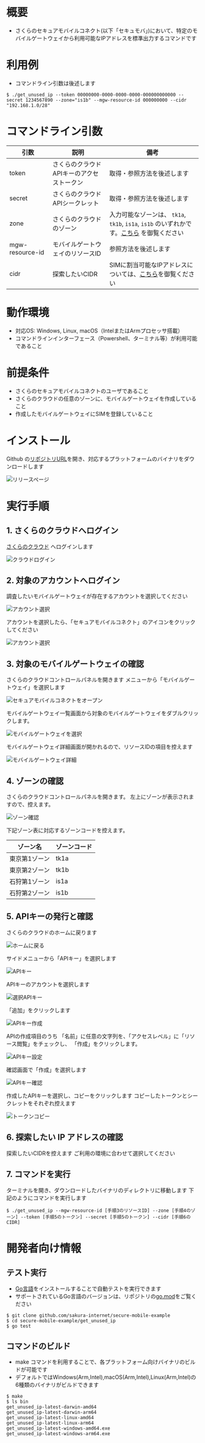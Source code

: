 # 概要

- さくらのセキュアモバイルコネクト(以下「セキュモバ」)において、特定のモバイルゲートウェイから利用可能なIPアドレスを標準出力するコマンドです

# 利用例

- コマンドライン引数は後述します

```
$ ./get_unused_ip --token 00000000-0000-0000-0000-000000000000 --secret 1234567890 --zone="is1b" --mgw-resource-id 000000000 --cidr "192.168.1.0/28"
```

# コマンドライン引数

| 引数             | 説明                     | 備考                                                                                                              | 
|-----------------|------------------------|-----------------------------------------------------------------------------------------------------------------| 
| token           | さくらのクラウドAPIキーのアクセストークン | 取得・参照方法を後述します                                                                                                   |
| secret          | さくらのクラウドAPIシークレット      | 取得・参照方法を後述します                                                                                                   | 
| zone            | さくらのクラウドのゾーン           | 入力可能なゾーンは、 `tk1a`, `tk1b`, `is1a`, `is1b`  のいずれかです。[こちら](https://developer.sakura.ad.jp/cloud/api/1.1/) を御覧ください |
| mgw-resource-id | モバイルゲートウェイのリソースID      | 参照方法を後述します                                                                                                      |
| cidr            | 探索したいCIDR              | SIMに割当可能なIPアドレスについては、[こちら](https://manual.sakura.ad.jp/cloud/mobile-connect/support.html#simip)を御覧ください          | 

# 動作環境

- 対応OS: Windows, Linux, macOS（IntelまたはArmプロセッサ搭載）
- コマンドラインインターフェース（Powershell、ターミナル等）が利用可能であること

# 前提条件

- さくらのセキュアモバイルコネクトのユーザであること
- さくらのクラウドの任意のゾーンに、モバイルゲートウェイを作成していること
- 作成したモバイルゲートウェイにSIMを登録していること

# インストール

Github の[リポジトリURL](https://github.com/sakura-internet/mobile-connect-commands/releases)を開き、対応するプラットフォームのバイナリをダウンロードします

![リリースページ](./img/github-release-page.png)

# 実行手順

## 1. さくらのクラウドへログイン

[さくらのクラウド](https://secure.sakura.ad.jp/cloud/) へログインします

![クラウドログイン](./img/cloud-login-page.png)

## 2. 対象のアカウントへログイン

調査したいモバイルゲートウェイが存在するアカウントを選択してください

![アカウント選択](./img/select-account.png)

アカウントを選択したら、「セキュアモバイルコネクト」のアイコンをクリックしてください

![アカウント選択](./img/select-smc-icon.png)

## 3. 対象のモバイルゲートウェイの確認

さくらのクラウドコントロールパネルを開きます
メニューから「モバイルゲートウェイ」を選択します

![セキュアモバイルコネクトをオープン](./img/open-smc.png)

モバイルゲートウェイ一覧画面から対象のモバイルゲートウェイをダブルクリックします。

![モバイルゲートウェイを選択](./img/select-mgw.png)

モバイルゲートウェイ詳細画面が開かれるので、リソースIDの項目を控えます

![モバイルゲートウェイ詳細](./img/detail-mgw.png)


## 4. ゾーンの確認

さくらのクラウドコントロールパネルを開きます。
左上にゾーンが表示されますので、控えます。

![ゾーン確認](./img/confirm-zone.png)

下記ゾーン表に対応するゾーンコードを控えます。

| ゾーン名    | ゾーンコード |
|---------|--------|
| 東京第1ゾーン | tk1a   |
| 東京第2ゾーン | tk1b   |
| 石狩第1ゾーン | is1a   |
| 石狩第2ゾーン | is1b   |

## 5. APIキーの発行と確認

さくらのクラウドのホームに戻ります

![ホームに戻る](./img/get-back-home.png)

サイドメニューから「APIキー」を選択します

![APIキー](./img/select-api-key-menu.png)

APIキーのアカウントを選択します

![選択APIキー](./img/select-api-account.png)

「追加」をクリックします

![APIキー作成](./img/create-api-key.png)

APIの作成項目のうち
「名前」に任意の文字列を、「アクセスレベル」に「リソース閲覧」をチェックし、
「作成」をクリックします。

![APIキー設定](./img/create-api-setting.png)

確認画面で「作成」を選択します

![APIキー確認](./img/create-api-confirm.png)

作成したAPIキーを選択し、コピーをクリックします
コピーしたトークンとシークレットをそれぞれ控えます

![トークンコピー](./img/copy-token-and-secret.png)

## 6. 探索したい IP アドレスの確認

探索したいCIDRを控えます
ご利用の環境に合わせて選択してください

## 7. コマンドを実行

ターミナルを開き、ダウンロードしたバイナリのディレクトリに移動します
下記のようにコマンドを実行します

```
$ ./get_unused_ip --mgw-resource-id [手順3のリソースID] --zone [手順4のゾーン] --token [手順5のトークン] --secret [手順5のトークン] --cidr [手順6のCIDR]
```

# 開発者向け情報

## テスト実行

- [Go言語](https://go.dev/)をインストールすることで自動テストを実行できます
- サポートされているGo言語のバージョンは、リポジトリの[go.mod](../go.mod)をご覧ください

```
$ git clone github.com/sakura-internet/secure-mobile-example
$ cd secure-mobile-example/get_unused_ip
$ go test
```

## コマンドのビルド

- make コマンドを利用することで、各プラットフォーム向けバイナリのビルドが可能です
- デフォルトではWindows(Arm,Intel),macOS(Arm,Intel),Linux(Arm,Intel)の6種類のバイナリがビルドできます

```
$ make
$ ls bin
get_unused_ip-latest-darwin-amd64
get_unused_ip-latest-darwin-arm64
get_unused_ip-latest-linux-amd64
get_unused_ip-latest-linux-arm64
get_unused_ip-latest-windows-amd64.exe 
get_unused_ip-latest-windows-arm64.exe
```